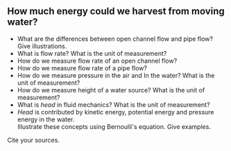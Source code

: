 ## How much energy could we harvest from moving water?  
   - What are the differences between open channel flow and pipe flow? Give illustrations.
   - What is flow rate? What is the unit of measurement?
   - How do we measure flow rate of an open channel flow?
   - How do we measure flow rate of a pipe flow?
   - How do we measure pressure in the air and In the water? What is the unit of measurement?
   - How do we measure height of a water source? What is the unit of measurement?
   - What is *head* in fluid mechanics? What is the unit of measurement?
   - *Head* is contributed by kinetic energy, potential energy and pressure energy in the water.  
     Illustrate these concepts using Bernoulli's equation. Give examples.
 
 Cite your sources.
